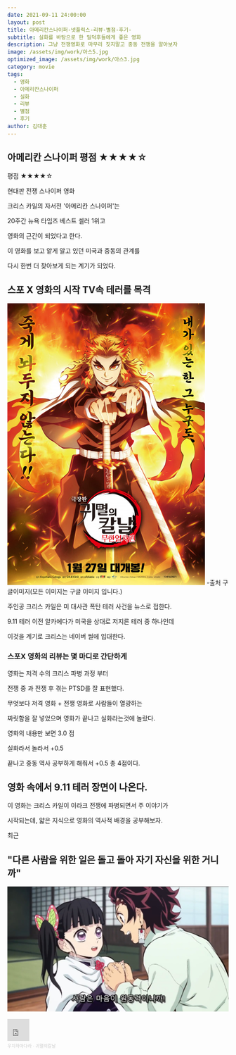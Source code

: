 ```yaml
---
date: 2021-09-11 24:00:00
layout: post
title: 아메리칸스나이퍼-넷플릭스-리뷰-별점-후기-
subtitle: 실화를 바탕으로 한 밀덕후들에게 좋은 영화 
description: 그냥 전쟁영화로 마무리 짓지말고 중동 전쟁을 알아보자
image: /assets/img/work/아스5.jpg
optimized_image: /assets/img/work/아스3.jpg
category: movie
tags:
  - 영화
  - 아메리칸스나이퍼
  - 실화
  - 리뷰
  - 별점
  - 후기
author: 김대훈
---
```


## 아메리칸 스나이퍼 평점 ★★★★☆

평점 ★★★★☆

현대판 전쟁 스나이퍼 영화

크리스 카일의 자서전 '아메리칸 스나이퍼'는

20주간 뉴욕 타임즈 베스트 셀러 1위고

영화의 근간이 되었다고 한다.

이 영화를 보고 얕게 알고 있던 미국과 중동의 관계를

다시 한번 더 찾아보게 되는 계기가 되었다.

## 스포 X 영화의 시작 TV속 테러를 목격

![1](../assets/img/work/귀멸2.jpg)
-출처 구글이미지(모든 이미지는 구글 이미지 입니다.)

주인공 크리스 카일은 미 대사관 폭탄 테러 사건을 뉴스로 접한다.

9.11 테러 이전 알카에다가 미국을 상대로 저지른 테러 중 하나인데

이것을 계기로 크리스는 네이버 씰에 입대한다.

### 스포X 영화의 리뷰는 몇 마디로 간단하게 

영화는 저격 수의 크리스 파병 과정 부터

전쟁 중 과 전쟁 후 겪는 PTSD를 잘 표현했다.

무엇보다 저격 영화 + 전쟁 영화로 사람들이 열광하는 

짜릿함을 잘 넣었으며 영화가 끝나고 실화라는것에 놀랐다.

영화의 내용만 보면 3.0 점

실화라서 놀라서 +0.5

끝나고 중동 역사 공부하게 해줘서 +0.5 총 4점이다.

## 영화 속에서 9.11 테러 장면이 나온다.

이 영화는 크리스 카일이 이라크 전쟁에 파병되면서 주 이야기가

시작되는데, 얇은 지식으로 영화의 역사적 배경을 공부해보자.

최근 



## "다른 사람을 위한 일은 돌고 돌아 자기 자신을 위한 거니까"
![5](../assets/img/work/귀멸7.jpg)




<iframe width="50" height="50" scrolling="no" frameborder="no" allow="autoplay" src="https://w.soundcloud.com/player/?url=https%3A//api.soundcloud.com/playlists/1220188381&color=%23ff5500&auto_play=true&hide_related=false&show_comments=true&show_user=true&show_reposts=false&show_teaser=true&visual=true"></iframe><div style="font-size: 10px; color: #cccccc;line-break: anywhere;word-break: normal;overflow: hidden;white-space: nowrap;text-overflow: ellipsis; font-family: Interstate,Lucida Grande,Lucida Sans Unicode,Lucida Sans,Garuda,Verdana,Tahoma,sans-serif;font-weight: 100;"><a href="https://soundcloud.com/yummunq8p768" title="우치하마다라" target="_blank" style="color: #cccccc; text-decoration: none;">우치하마다라</a> · <a href="https://soundcloud.com/yummunq8p768/sets/okurixlh7xzf" title="귀멸의칼날" target="_blank" style="color: #cccccc; text-decoration: none;">귀멸의칼날</a></div>
